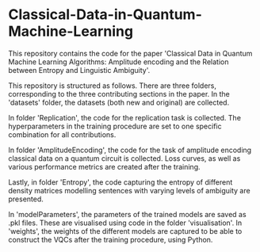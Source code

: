 # Classical-Data-in-Quantum-Machine-Learning
This repository contains the code for the paper 'Classical Data in Quantum Machine Learning Algorithms: Amplitude encoding and the Relation between Entropy and Linguistic Ambiguity'.

This repository is structured as follows. 
There are three folders, corresponding to the three contributing sections in the paper. 
In the 'datasets' folder, the datasets (both new and original) are collected. 

In folder 'Replication', the code for the replication task is collected. The hyperparameters in the training procedure are set to one specific combination for all contributions. 

In folder 'AmplitudeEncoding', the code for the task of amplitude encoding classical data on a quantum circuit is collected. Loss curves, as well as various performance metrics are created after the training. 

Lastly, in folder 'Entropy', the code capturing the entropy of different density matrices modelling sentences with varying levels of ambiguity are presented. 

In 'modelParameters', the parameters of the trained models are saved as .pkl files. These are visualised using code in the folder 'visualisation'. 
In 'weights', the weights of the different models are captured to be able to construct the VQCs after the training procedure, using Python. 
